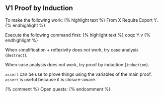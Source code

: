 ## V1 Proof by Induction

To make the following work:
{% highlight text %}
From X Require Export Y.
{% endhighlight %}

Execute the following command first:
{% highlight text %}
coqc Y.v
{% endhighlight %}

When simplification + reflexivity does not work, try case analysis (`destruct`).

When case analysis does not work, try proof by induction (`induction`).

`assert` can be use to prove things using the variables of the main proof. `assert` is useful because it is closure-aware.

{% comment %}
Open quests:
{% endcomment %}
